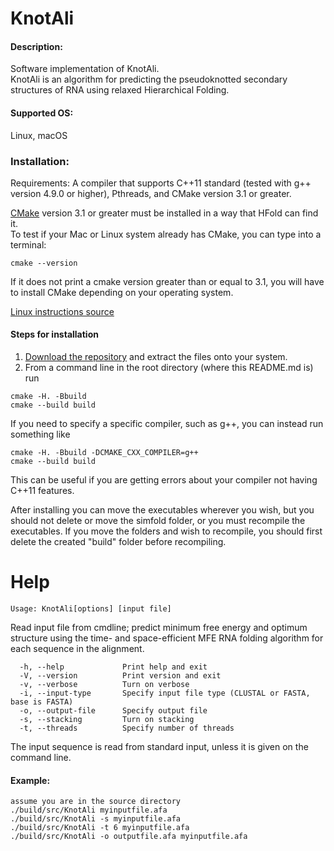 # KnotAli

#### Description:
Software implementation of KnotAli.      
KnotAli is an algorithm for predicting the pseudoknotted secondary structures of RNA using relaxed Hierarchical Folding.

#### Supported OS: 
Linux, macOS


### Installation:  
Requirements: A compiler that supports C++11 standard (tested with g++ version 4.9.0 or higher), Pthreads, and CMake version 3.1 or greater.    

[CMake](https://cmake.org/install/) version 3.1 or greater must be installed in a way that HFold can find it.    
To test if your Mac or Linux system already has CMake, you can type into a terminal:      
```
cmake --version
```
If it does not print a cmake version greater than or equal to 3.1, you will have to install CMake depending on your operating system.

[Linux instructions source](https://geeksww.com/tutorials/operating_systems/linux/installation/downloading_compiling_and_installing_cmake_on_linux.php)

#### Steps for installation   
1. [Download the repository](https://github.com/mateog4712/KnotAli.git) and extract the files onto your system.
2. From a command line in the root directory (where this README.md is) run
```
cmake -H. -Bbuild
cmake --build build
```   
If you need to specify a specific compiler, such as g++, you can instead run something like   
```
cmake -H. -Bbuild -DCMAKE_CXX_COMPILER=g++
cmake --build build
```   
This can be useful if you are getting errors about your compiler not having C++11 features.

After installing you can move the executables wherever you wish, but you should not delete or move the simfold folder, or you must recompile the executables. If you move the folders and wish to recompile, you should first delete the created "build" folder before recompiling.

Help
========================================

```
Usage: KnotAli[options] [input file]
```

Read input file from cmdline; predict minimum free energy and optimum structure using the time- and space-efficient MFE RNA folding algorithm for each sequence in the alignment.

```
  -h, --help             Print help and exit
  -V, --version          Print version and exit
  -v, --verbose          Turn on verbose
  -i, --input-type       Specify input file type (CLUSTAL or FASTA, base is FASTA)
  -o, --output-file      Specify output file
  -s, --stacking         Turn on stacking
  -t, --threads          Specify number of threads
```

The input sequence is read from standard input, unless it is
given on the command line.

#### Example:
    assume you are in the source directory
    ./build/src/KnotAli myinputfile.afa
    ./build/src/KnotAli -s myinputfile.afa
    ./build/src/KnotAli -t 6 myinputfile.afa
    ./build/src/KnotAli -o outputfile.afa myinputfile.afa
   
